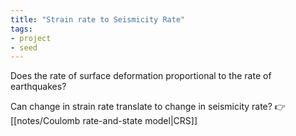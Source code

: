 ```yaml
---
title: "Strain rate to Seismicity Rate"
tags:
- project
- seed
---
```


Does the rate of surface deformation proportional to the rate of earthquakes?

Can change in strain rate translate to change in seismicity rate? 👉 [[notes/Coulomb rate-and-state model|CRS]]